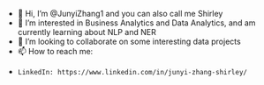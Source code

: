 - 👋 Hi, I’m @JunyiZhang1 and you can also call me Shirley
- 🌱 I’m interested in Business Analytics and Data Analytics, and am currently learning about NLP and NER
- 💞️ I’m looking to collaborate on some interesting data projects
- 📫 How to reach me: 
-     LinkedIn: https://www.linkedin.com/in/junyi-zhang-shirley/

<!---
JunyiZhang1/JunyiZhang1 is a ✨ special ✨ repository because its `README.md` (this file) appears on your GitHub profile.
You can click the Preview link to take a look at your changes.
--->
